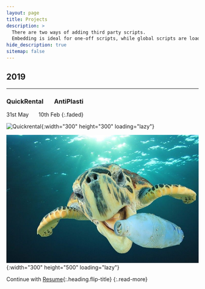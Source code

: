```yaml
---
layout: page
title: Projects
description: >
  There are two ways of adding third party scripts.
  Embedding is ideal for one-off scripts, while global scripts are loaded on every page.
hide_description: true
sitemap: false
---
```


## 2019
***
### QuickRental &emsp;&nbsp; AntiPlasti
31st May &emsp;&nbsp; 10th Feb
{:.faded}
<!-- GIFs -->
![Quickrental](images/projects/quickrental_icon.gif){:width="300" height="300" loading="lazy"} &emsp;&nbsp;

<!-- https://github.com/quickrentalteam -->

![AntiPlasti](images/projects/antiplasti.jpg){:width="300" height="500" loading="lazy"}

<!-- https://github.com/antiplasti -->


Continue with [Resume](resume.md){:.heading.flip-title}
{:.read-more}
